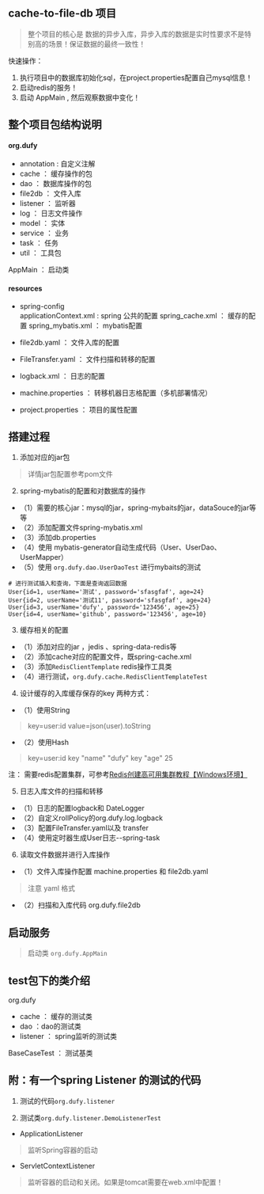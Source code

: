 ## cache-to-file-db  项目
> 整个项目的核心是 数据的异步入库，异步入库的数据是实时性要求不是特别高的场景！保证数据的最终一致性！

快速操作：
1. 执行项目中的数据库初始化sql，在project.properties配置自己mysql信息！
2. 启动redis的服务！
3. 启动 AppMain , 然后观察数据中变化！

## 整个项目包结构说明

#### org.dufy
- annotation : 自定义注解
- cache ： 缓存操作的包
- dao ： 数据库操作的包
- file2db ： 文件入库
- listener ： 监听器
- log ： 日志文件操作
- model ： 实体
- service ： 业务
- task ： 任务
- util ： 工具包
 
AppMain ： 启动类

#### resources
- spring-config  
applicationContext.xml : spring 公共的配置
spring_cache.xml ： 缓存的配置
spring_mybatis.xml ： mybatis配置

- file2db.yaml ： 文件入库的配置
- FileTransfer.yaml ： 文件扫描和转移的配置
- logback.xml ： 日志的配置
- machine.properties ： 转移机器日志格配置（多机部署情况）
- project.properties ： 项目的属性配置



## 搭建过程
1. 添加对应的jar包
> 详情jar包配置参考pom文件

2. spring-mybatis的配置和对数据库的操作
- （1）需要的核心jar：mysql的jar，spring-mybaits的jar，dataSouce的jar等等
- （2）添加配置文件spring-mybatis.xml
- （3）添加db.properties
- （4）使用 mybatis-generator自动生成代码（User、UserDao、UserMapper）
- （5）使用 `org.dufy.dao.UserDaoTest` 进行mybaits的测试

````
# 进行测试插入和查询，下面是查询返回数据
User{id=1, userName='测试', password='sfasgfaf', age=24}
User{id=2, userName='测试11', password='sfasgfaf', age=24}
User{id=3, userName='dufy', password='123456', age=25}
User{id=4, userName='github', password='123456', age=10}

````
3. 缓存相关的配置
- （1）添加对应的jar ，jedis 、spring-data-redis等
- （2）添加cache对应的配置文件，既spring-cache.xml
- （3）添加`RedisClientTemplate` redis操作工具类
- （4）进行测试，`org.dufy.cache.RedisClientTemplateTest`
4. 设计缓存的入库缓存保存的key
两种方式：
- （1）使用String
> key=user:id
> value=json(user).toString
- （2）使用Hash
> key=user:id
> key "name" "dufy"
> key "age" 25

注： 需要redis配置集群，可参考[Redis创建高可用集群教程【Windows环境】](https://blog.csdn.net/u010648555/article/details/79427608)

5. 日志入库文件的扫描和转移
- （1）日志的配置logback和 DateLogger
- （2）自定义rollPolicy的org.dufy.log.logback
- （3）配置FileTransfer.yaml以及 transfer
- （4）使用定时器生成User日志--spring-task

6. 读取文件数据并进行入库操作
- （1）文件入库操作配置 machine.properties 和 file2db.yaml 
> 注意 yaml 格式
- （2）扫描和入库代码 org.dufy.file2db


## 启动服务

> 启动类 `org.dufy.AppMain`


## test包下的类介绍

org.dufy
- cache ： 缓存的测试类
- dao ：dao的测试类
- listener ： spring监听的测试类  

BaseCaseTest ： 测试基类

## 附：有一个spring Listener 的测试的代码

1. 测试的代码`org.dufy.listener`

2. 测试类`org.dufy.listener.DemoListenerTest`

- ApplicationListener
> 监听Spring容器的启动

-  ServletContextListener
> 监听容器的启动和关闭。如果是tomcat需要在web.xml中配置！